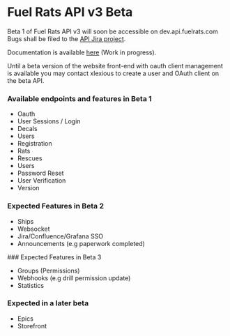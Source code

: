 # Fuel Rats API v3 Beta

Beta 1 of Fuel Rats API v3 will soon be accessible on dev.api.fuelrats.com
Bugs shall be filed to the [API Jira project](https://jira.fuelrats.com/projects/API/i).

Documentation is available [here](https://docs.fuelrats.dev) (Work in progress).  

Until a beta version of the website front-end with oauth client management is available you may contact xlexious to create a user and OAuth client on the beta API.

### Available endpoints and features in Beta 1
* Oauth
* User Sessions / Login
* Decals
* Users
* Registration
* Rats
* Rescues
* Users
* Password Reset
* User Verification
* Version


### Expected Features in Beta 2
* Ships
* Websocket
* Jira/Confluence/Grafana SSO
* Announcements (e.g paperwork completed)

### Expected Features in Beta 3
* Groups (Permissions)
* Webhooks (e.g drill permission update)
* Statistics

### Expected in a later beta
* Epics
* Storefront